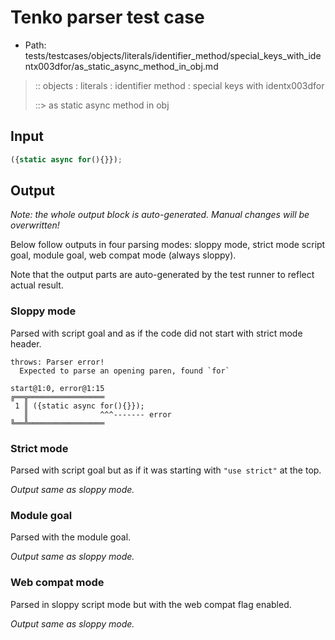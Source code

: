 # Tenko parser test case

- Path: tests/testcases/objects/literals/identifier_method/special_keys_with_identx003dfor/as_static_async_method_in_obj.md

> :: objects : literals : identifier method : special keys with identx003dfor
>
> ::> as static async method in obj

## Input

`````js
({static async for(){}});
`````

## Output

_Note: the whole output block is auto-generated. Manual changes will be overwritten!_

Below follow outputs in four parsing modes: sloppy mode, strict mode script goal, module goal, web compat mode (always sloppy).

Note that the output parts are auto-generated by the test runner to reflect actual result.

### Sloppy mode

Parsed with script goal and as if the code did not start with strict mode header.

`````
throws: Parser error!
  Expected to parse an opening paren, found `for`

start@1:0, error@1:15
╔══╦═════════════════
 1 ║ ({static async for(){}});
   ║                ^^^------- error
╚══╩═════════════════

`````

### Strict mode

Parsed with script goal but as if it was starting with `"use strict"` at the top.

_Output same as sloppy mode._

### Module goal

Parsed with the module goal.

_Output same as sloppy mode._

### Web compat mode

Parsed in sloppy script mode but with the web compat flag enabled.

_Output same as sloppy mode._
